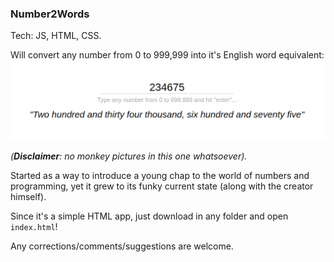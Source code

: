 ### Number2Words

Tech: JS, HTML, CSS.

Will convert any number from 0 to 999,999 into it's English word equivalent:
![76455288.png](screenshot01.png)

*(**Disclaimer**: no monkey pictures in this one whatsoever).*

Started as a way to introduce a young chap to the world of numbers and programming, yet it grew to its funky current state (along with the creator himself).

Since it's a simple HTML app, just download in any folder and open `index.html`!

Any corrections/comments/suggestions are welcome.
